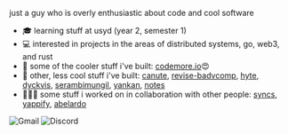 just a guy who is overly enthusiastic about code and cool software
- 🎓 learning stuff at usyd (year 2, semester 1)
- 💻 interested in projects in the areas of distributed systems, go, web3, and rust
- :rocket: some of the cooler stuff i've built: [codemore.io](https://github.com/abyanmajid/codemore.io)😍
- :poop: other, less cool stuff i've built: [canute](https://github.com/abyanmajid/canute), [revise-badvcomp](https://github.com/abyanmajid/revise-badvcomp), [hyte](https://github.com/abyanmajid/hyte), [dyckvis](https://github.com/abyanmajid/dyckvis), [serambimungil](https://github.com/abyanmajid/serambimungil), [yankan](https://github.com/abyanmajid/yankan), [notes](https://github.com/abyanmajid/notes)
- 🧑‍🤝‍🧑 some stuff i worked on in collaboration with other people: [syncs](https://github.com/syncs-usyd), [yappify](https://github.com/yappify), [abelardo](https://github.com/zetafy/abelardo)


![Gmail](https://img.shields.io/badge/abyan@abydyl.net-D14836?style=flat&logo=gmail&logoColor=white) ![Discord](https://img.shields.io/badge/yankinder-%235865F2.svg?style=flat&logo=discord&logoColor=white)


<!--
**abyanmajid/abyanmajid** is a ✨ _special_ ✨ repository because its `README.md` (this file) appears on your GitHub profile.

Here are some ideas to get you started:

- 🔭 I’m currently working on ...
- 🌱 I’m currently learning ...
- 👯 I’m looking to collaborate on ...
- 🤔 I’m looking for help with ...
- 💬 Ask me about ...
- 📫 How to reach me: ...
- 😄 Pronouns: ...
- ⚡ Fun fact: ...
-->
